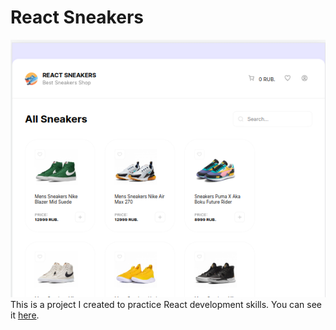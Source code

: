 # React Sneakers
![Screenshot](Screenshot.png)
This is a project I created to practice React development skills.
You can see it [here](https://react-sneakers-ey9xxl3os-lizailyina.vercel.app/).
